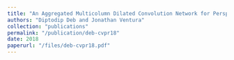 ```yaml
---
title: "An Aggregated Multicolumn Dilated Convolution Network for Perspective-Free Counting"
authors: "Diptodip Deb and Jonathan Ventura"
collection: "publications"
permalink: "/publication/deb-cvpr18"
date: 2018
paperurl: "/files/deb-cvpr18.pdf"
---
```

